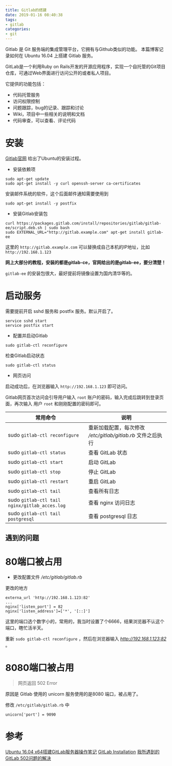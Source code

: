 ```yaml
---
title: Gitlab的搭建
date: 2019-01-16 08:40:38
tags:
- gitlab
categories:
- git
---
```



Gitlab 是 Git 服务端的集成管理平台，它拥有与Github类似的功能。 本篇博客记录如何在 Ubuntu 16.04 上搭建 Gitlab 服务。  

<!-- more -->

GitLab是一个利用Ruby on Rails开发的开源应用程序，实现一个自托管的Git项目仓库，可通过Web界面进行访问公开的或者私人项目。  

它提供的功能包括：

+ 代码托管服务
+ 访问权限控制
+ 问题跟踪，bug的记录、跟踪和讨论
+ Wiki，项目中一些相关的说明和文档
+ 代码审查，可以查看、评论代码


# 安装

[Gitlab官网](https://about.gitlab.com/install/#ubuntu) 给出了Ubuntu的安装过程。

+ 安装依赖项  

```
sudo apt-get update
sudo apt-get install -y curl openssh-server ca-certificates
```

安装邮件系统的软件，这个后面邮件通知需要使用到  

```
sudo apt-get install -y postfix
```
+ 安装Gitlab安装包

```
curl https://packages.gitlab.com/install/repositories/gitlab/gitlab-ee/script.deb.sh | sudo bash
sudo EXTERNAL_URL="http://gitlab.example.com" apt-get install gitlab-ee
```

这里的 `http://gitlab.example.com` 可以替换成自己本机的IP地址，比如 `http://192.168.1.123`

**网上大部分的教程，安装的都是gitlab-ce，官网给出的是gitlab-ee，要分清楚！**  

`gitlab-ee` 的安装包很大，最好提前将镜像设置为国内清华等的。

# 启动服务


需要提前开启 sshd 服务和 postfix 服务。默认开启了。

```
service sshd start
service postfix start
```

+ 配置并启动Gitlab

```
sudo gitlab-ctl reconfigure
```

检查Gitlab启动状态

```
sudo gitlab-ctl status
```

+ 网页访问  

启动成功后，在浏览器输入 `http://192.168.1.123` 即可访问。  

Gitlab网页首次访问会引导用户输入 `root` 账户的密码，输入完成后跳转到登录页面，再次输入 用户 `root` 和刚刚配置的密码即可。


|常用命令 	|	说明		|
|-----------|-----------|
|sudo `gitlab-ctl reconfigure`	|	重新加载配置，每次修改 */etc/gitlab/gitlab.rb* 文件之后执行|
|sudo `gitlab-ctl status`	|	查看 GitLab 状态|
|sudo `gitlab-ctl start`	|	启动 GitLab|
|sudo `gitlab-ctl stop`	|	停止 GitLab|
|sudo `gitlab-ctl restart`	|	重启 GitLab|
|sudo `gitlab-ctl tail`	|	查看所有日志|
|sudo `gitlab-ctl tail nginx/gitlab_acces.log`	|	查看 nginx 访问日志|
|sudo `gitlab-ctl tail postgresql`	|	查看 postgresql 日志|

## 遇到的问题

# 80端口被占用

+ 更改配置文件 */etc/gitlab/gitlab.rb*

更改的地方
```
externa_url 'http://192.168.1.123:82'
...
nginx['listen_port'] = 82
nginx['listen_address']=['*', '[::]']
```
这里的端口选个数字小的，常用的，我当时设置了个6666，结果浏览器不认这个端口，瞎忙活半天。

重新 `sudo gitlab-ctl reconfigure` ，然后在浏览器输入 *http://192.168.1.123:82* 。 

# 8080端口被占用

> 网页返回 502 Error  

原因是 Gitlab 使用的 unicorn 服务使用的是8080 端口，被占用了。

修改 `/etc/gitlab/gitlab.rb` 中

```
unicorn['port'] = 9090
```


# 参考
[Ubuntu 16.04 x64搭建GitLab服务器操作笔记](https://www.zybuluo.com/lovemiffy/note/418758)
[GitLab Installation](https://about.gitlab.com/install/#ubuntu)
[我所遇到的GitLab 502问题的解决](https://blog.csdn.net/wangxicoding/article/details/43738137)